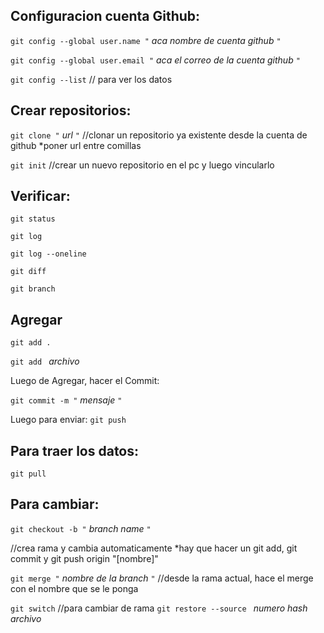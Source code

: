 ## Configuracion cuenta Github:
`git config --global user.name "` _aca nombre de cuenta github_ `"`

`git config --global user.email "` _aca el correo de la cuenta github_ `"`

`git config --list`    // para ver los datos


## Crear repositorios:
`git clone "` _url_ `"`  //clonar un repositorio ya existente desde la cuenta de github  *poner url entre comillas

`git init`         //crear un nuevo repositorio en el pc y luego vincularlo

## Verificar:
`git status`

`git log`

`git log --oneline`

`git diff`

`git branch`


## Agregar
`git add .`

`git add ` _archivo_

Luego de Agregar, hacer el Commit:

`git commit -m "` _mensaje_ `"`

Luego para enviar:
`git push`

## Para traer los datos:
`git pull`

## Para cambiar:
`git checkout -b "` _branch name_ `"` 

//crea rama y cambia automaticamente *hay que hacer un git add, git commit y git push origin "[nombre]"

`git merge "` _nombre de la branch_ `"`    //desde la rama actual, hace el merge con el nombre que se le ponga

`git switch`           //para cambiar de rama
`git restore --source ` _numero hash_ _archivo_

